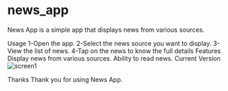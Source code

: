 # news_app

News App is a simple app that displays news from various sources.

Usage
1-Open the app.
2-Select the news source you want to display.
3-View the list of news.
4-Tap on the news to know the full details
Features
Display news from various sources.
Ability to read news.
Current Version
![screen1](https://github.com/MustafaAbdulqawi/news_app/assets/130108873/95d023f4-9963-49d2-b753-ee426390be9f)

Thanks
Thank you for using News App.

